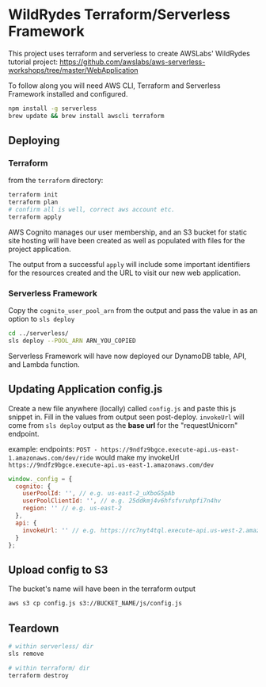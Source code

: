# WildRydes Terraform/Serverless Framework

This project uses terraform and serverless to create AWSLabs' WildRydes tutorial project: https://github.com/awslabs/aws-serverless-workshops/tree/master/WebApplication

To follow along you will need AWS CLI, Terraform and Serverless Framework installed and configured.
```sh
npm install -g serverless
brew update && brew install awscli terraform
```

## Deploying

### Terraform

from the `terraform` directory:

```sh
terraform init
terraform plan
# confirm all is well, correct aws account etc.
terraform apply
```

AWS Cognito manages our user membership, and an S3 bucket for static site hosting will have been created as well as populated with files for the project application.

The output from a successful `apply` will include some important identifiers for the resources created and the URL to visit our new web application.

### Serverless Framework

Copy the `cognito_user_pool_arn` from the output and pass the value in as an option to `sls deploy`

```sh
cd ../serverless/
sls deploy --POOL_ARN ARN_YOU_COPIED
```

Serverless Framework will have now deployed our DynamoDB table, API, and Lambda function.

## Updating Application config.js

Create a new file anywhere (locally) called `config.js` and paste this js snippet in. Fill in the values from output seen post-deploy. `invokeUrl` will come from `sls deploy` output as the **base url** for the "requestUnicorn" endpoint.

example:
endpoints:
`POST - https://9ndfz9bgce.execute-api.us-east-1.amazonaws.com/dev/ride` would make my invokeUrl `https://9ndfz9bgce.execute-api.us-east-1.amazonaws.com/dev`

```js
window._config = {
  cognito: {
    userPoolId: '', // e.g. us-east-2_uXboG5pAb
    userPoolClientId: '', // e.g. 25ddkmj4v6hfsfvruhpfi7n4hv
    region: '' // e.g. us-east-2
  },
  api: {
    invokeUrl: '' // e.g. https://rc7nyt4tql.execute-api.us-west-2.amazonaws.com/prod',
  }
};
```

## Upload config to S3

The bucket's name will have been in the terraform output

```sh
aws s3 cp config.js s3://BUCKET_NAME/js/config.js
```

## Teardown

```sh
# within serverless/ dir
sls remove

# within terraform/ dir
terraform destroy
```
